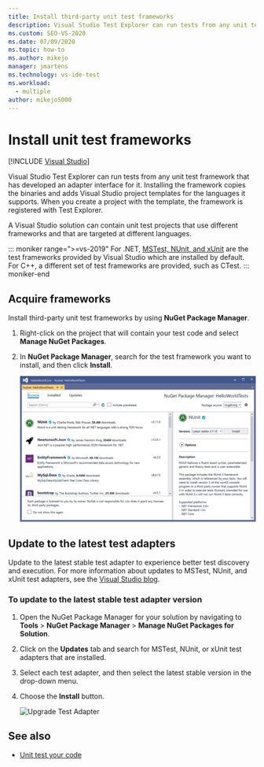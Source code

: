 ```yaml
---
title: Install third-party unit test frameworks
description: Visual Studio Test Explorer can run tests from any unit test framework that has developed an adapter interface for it.
ms.custom: SEO-VS-2020
ms.date: 07/09/2020
ms.topic: how-to
ms.author: mikejo
manager: jmartens
ms.technology: vs-ide-test
ms.workload: 
  - multiple
author: mikejo5000
---
```

# Install unit test frameworks

 [!INCLUDE [Visual Studio](~/includes/applies-to-version/vs-windows-only.md)]

Visual Studio Test Explorer can run tests from any unit test framework that has developed an adapter interface for it. Installing the framework copies the binaries and adds Visual Studio project templates for the languages it supports. When you create a project with the template, the framework is registered with Test Explorer.

A Visual Studio solution can contain unit test projects that use different frameworks and that are targeted at different languages.

::: moniker range=">=vs-2019"
For .NET, [MSTest, NUnit, and xUnit](getting-started-with-unit-testing.md) are the test frameworks provided by Visual Studio which are installed by default. For C++, a different set of test frameworks are provided, such as CTest.
::: moniker-end


## Acquire frameworks

Install third-party unit test frameworks by using **NuGet Package Manager**.

1. Right-click on the project that will contain your test code and select **Manage NuGet Packages**.

2. In **NuGet Package Manager**, search for the test framework you want to install, and then click **Install**.

   ![NuGet Package Manager in Visual Studio](media/vs-2019/nuget-package-manager.png)

## Update to the latest test adapters

Update to the latest stable test adapter to experience better test discovery and execution. For more information about updates to MSTest, NUnit, and xUnit test adapters, see the [Visual Studio blog](https://devblogs.microsoft.com/visualstudio/test-experience-improvements/).

### To update to the latest stable test adapter version

1. Open the NuGet Package Manager for your solution by navigating to **Tools** > **NuGet Package Manager** > **Manage NuGet Packages for Solution**.

2. Click on the **Updates** tab and search for MSTest, NUnit, or xUnit test adapters that are installed.

3. Select each test adapter, and then select the latest stable version in the drop-down menu.

4. Choose the **Install** button.

   ![Upgrade Test Adapter](media/install-adapter-upgrade.png)

## See also

- [Unit test your code](../test/unit-test-your-code.md)
